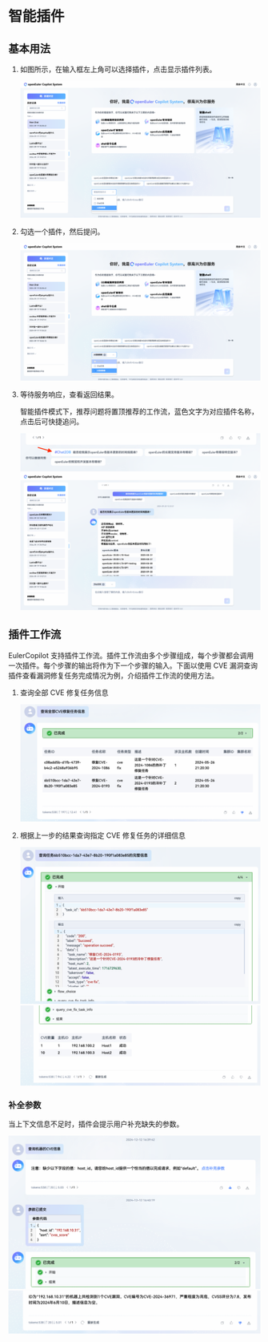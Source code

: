 # 智能插件

## 基本用法

1. 如图所示，在输入框左上角可以选择插件，点击显示插件列表。

   ![智能插件](./pictures/plugin-list.png)

2. 勾选一个插件，然后提问。

   ![智能插件](./pictures/plugin-selected.png)

3. 等待服务响应，查看返回结果。

   智能插件模式下，推荐问题将置顶推荐的工作流，蓝色文字为对应插件名称，点击后可快捷追问。

   ![智能插件](./pictures/plugin-suggestion.png)
   ![智能插件](./pictures/plugin-result.png)

## 插件工作流

EulerCopilot 支持插件工作流。插件工作流由多个步骤组成，每个步骤都会调用一次插件。每个步骤的输出将作为下一个步骤的输入。下面以使用 CVE 漏洞查询插件查看漏洞修复任务完成情况为例，介绍插件工作流的使用方法。

1. 查询全部 CVE 修复任务信息

   ![插件工作流](./pictures/plugin-workflow-case-step-1.png)

2. 根据上一步的结果查询指定 CVE 修复任务的详细信息

   ![插件工作流](./pictures/plugin-workflow-case-step-2.png)
   ![插件工作流](./pictures/plugin-workflow-case-step-2-result.png)

### 补全参数

当上下文信息不足时，插件会提示用户补充缺失的参数。

![补全参数](./pictures/plugin-workflow-fill-in-param.png)
![执行结果](./pictures/plugin-workflow-fill-in-param-result.png)
